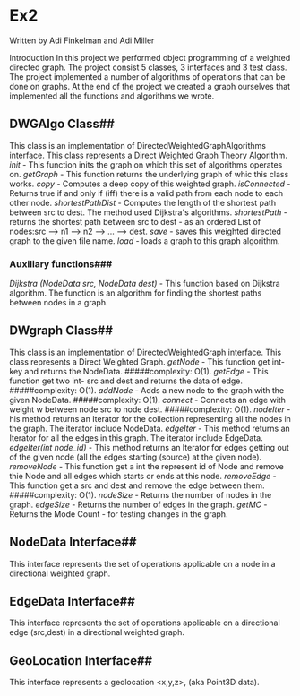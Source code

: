 # Ex2

Written by Adi Finkelman and Adi Miller

Introduction
In this project we performed object programming of a weighted directed graph. The project consist 5 classes, 3 interfaces and 3 test class.
The project implemented a number of algorithms of operations that can be done on graphs. At the end of the project we created a graph ourselves that implemented all the functions and algorithms we wrote.

## DWGAlgo Class##

This class is an implementation of DirectedWeightedGraphAlgorithms interface. This class represents a Direct Weighted Graph Theory Algorithm.
*init* - This function inits the graph on which this set of algorithms operates on.
*getGraph* - This function returns the underlying graph of whic this class works.
*copy* - Computes a deep copy of this weighted graph.
*isConnected* - Returns true if and only if (iff) there is a valid path from each node to each other node.
*shortestPathDist* - Computes the length of the shortest path between src to dest. The method used Dijkstra's algorithms.
*shortestPath* - returns the shortest path between src to dest - as an ordered List of nodes:src --> n1 --> n2 --> ... --> dest.
*save* - saves this weighted directed graph to the given file name.
*load* - loads a graph to this graph algorithm.

### Auxiliary functions###

*Dijkstra (NodeData src, NodeData dest)* - This function based on Dijkstra algorithm. The function is an algorithm for finding the shortest paths between nodes in a graph.

## DWgraph Class##

This class is an implementation of DirectedWeightedGraph interface. This class represents a Direct Weighted Graph.
*getNode* - This function get int- key and returns the NodeData. #####complexity: O(1).
*getEdge* - This function get two int- src and dest and returns the data of edge. #####complexity: O(1).
*addNode* -  Adds a new node to the graph with the given NodeData. #####complexity: O(1).
*connect* - Connects an edge with weight w between node src to node dest. #####complexity: O(1).
*nodeIter* - his method returns an Iterator for the collection representing all the nodes in the graph. The iterator include NodeData.
*edgeIter* - This method returns an Iterator for all the edges in this graph. The iterator include EdgeData.
*edgeIter(int node_id)* -  This method returns an Iterator for edges getting out of the given node (all the edges starting (source) at the given node).
*removeNode* - This function get a int the represent id of Node and remove thie Node and all edges which starts or ends at this node.
*removeEdge* - This function get a src and dest and remove the edge between them. #####complexity: O(1).
*nodeSize* - Returns the number of nodes in the graph.
*edgeSize* - Returns the number of edges in the graph.
*getMC* - Returns the Mode Count - for testing changes in the graph.

## NodeData Interface##

This interface represents the set of operations applicable on a node in a directional weighted graph.

## EdgeData Interface##

This interface represents the set of operations applicable on a directional edge (src,dest) in a directional weighted graph.

## GeoLocation Interface##

This interface represents a geolocation <x,y,z>, (aka Point3D data).













